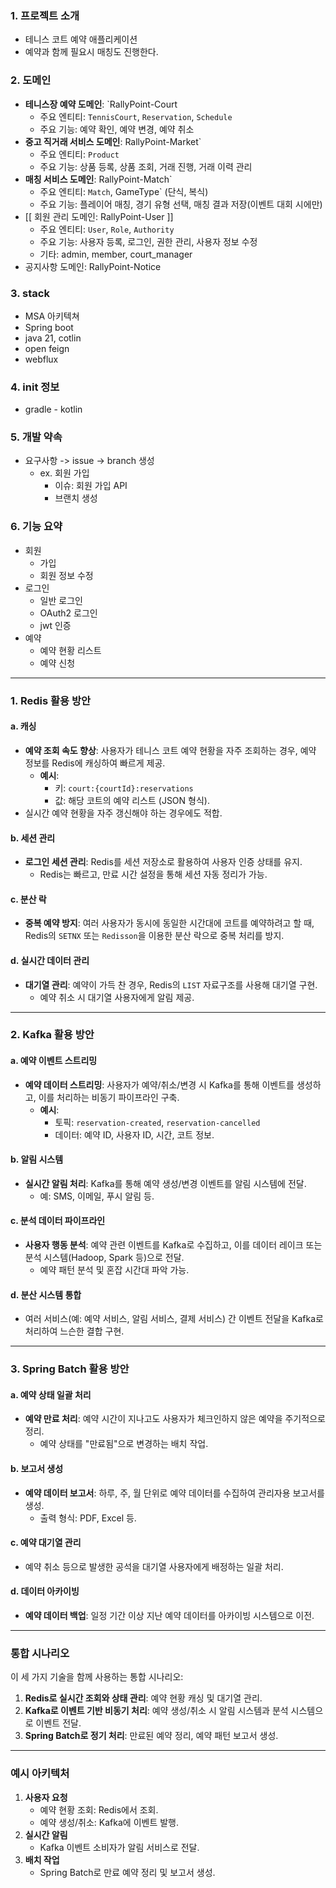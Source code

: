 ### 1.  프로젝트 소개
- 테니스 코트 예약 애플리케이션
- 예약과 함께 필요시 매칭도 진행한다. 

### 2. 도메인

- **테니스장 예약 도메인**: `RallyPoint-Court
	- 주요 엔티티: `TennisCourt`, `Reservation`, `Schedule`
	- 주요 기능: 예약 확인, 예약 변경, 예약 취소
- **중고 직거래 서비스 도메인**: RallyPoint-Market`
	- 주요 엔티티: `Product`
	- 주요 기능: 상품 등록, 상품 조회, 거래 진행, 거래 이력 관리
- **매칭 서비스 도메인**: RallyPoint-Match`
	- 주요 엔티티: `Match`, GameType` (단식, 복식)
	- 주요 기능: 플레이어 매칭, 경기 유형 선택, 매칭 결과 저장(이벤트 대회 시에만)
- [[ 회원 관리 도메인: RallyPoint-User ]]
	- 주요 엔티티: `User`, `Role`, `Authority`
	- 주요 기능: 사용자 등록, 로그인, 권한 관리, 사용자 정보 수정
	- 기타: admin, member, court_manager
- 공지사항 도메인: RallyPoint-Notice

### 3. stack
- MSA 아키텍쳐 
- Spring boot
- java 21, cotlin
- open feign
- webflux

### 4. init 정보
- gradle - kotlin

### 5. 개발 약속
- 요구사항 -> issue -> branch 생성
	- ex. 회원 가입
		- 이슈: 회원 가입 API
		- 브랜치 생성

### 6. 기능 요약
- 회원
	- 가입
	- 회원 정보 수정
- 로그인
	- 일반 로그인
	- OAuth2 로그인
	- jwt 인증
- 예약
	- 예약 현황 리스트
	- 예약 신청

---

### **1. Redis 활용 방안**

#### **a. 캐싱**

- **예약 조회 속도 향상**: 사용자가 테니스 코트 예약 현황을 자주 조회하는 경우, 예약 정보를 Redis에 캐싱하여 빠르게 제공.
    - **예시**:
        - 키: `court:{courtId}:reservations`
        - 값: 해당 코트의 예약 리스트 (JSON 형식).
- 실시간 예약 현황을 자주 갱신해야 하는 경우에도 적합.

#### **b. 세션 관리**

- **로그인 세션 관리**: Redis를 세션 저장소로 활용하여 사용자 인증 상태를 유지.
    - Redis는 빠르고, 만료 시간 설정을 통해 세션 자동 정리가 가능.

#### **c. 분산 락**

- **중복 예약 방지**: 여러 사용자가 동시에 동일한 시간대에 코트를 예약하려고 할 때, Redis의 `SETNX` 또는 `Redisson`을 이용한 분산 락으로 중복 처리를 방지.

#### **d. 실시간 데이터 관리**

- **대기열 관리**: 예약이 가득 찬 경우, Redis의 `LIST` 자료구조를 사용해 대기열 구현.
    - 예약 취소 시 대기열 사용자에게 알림 제공.

---

### **2. Kafka 활용 방안**

#### **a. 예약 이벤트 스트리밍**

- **예약 데이터 스트리밍**: 사용자가 예약/취소/변경 시 Kafka를 통해 이벤트를 생성하고, 이를 처리하는 비동기 파이프라인 구축.
    - **예시**:
        - 토픽: `reservation-created`, `reservation-cancelled`
        - 데이터: 예약 ID, 사용자 ID, 시간, 코트 정보.

#### **b. 알림 시스템**

- **실시간 알림 처리**: Kafka를 통해 예약 생성/변경 이벤트를 알림 시스템에 전달.
    - 예: SMS, 이메일, 푸시 알림 등.

#### **c. 분석 데이터 파이프라인**

- **사용자 행동 분석**: 예약 관련 이벤트를 Kafka로 수집하고, 이를 데이터 레이크 또는 분석 시스템(Hadoop, Spark 등)으로 전달.
    - 예약 패턴 분석 및 혼잡 시간대 파악 가능.

#### **d. 분산 시스템 통합**

- 여러 서비스(예: 예약 서비스, 알림 서비스, 결제 서비스) 간 이벤트 전달을 Kafka로 처리하여 느슨한 결합 구현.

---

### **3. Spring Batch 활용 방안**

#### **a. 예약 상태 일괄 처리**

- **예약 만료 처리**: 예약 시간이 지나고도 사용자가 체크인하지 않은 예약을 주기적으로 정리.
    - 예약 상태를 "만료됨"으로 변경하는 배치 작업.

#### **b. 보고서 생성**

- **예약 데이터 보고서**: 하루, 주, 월 단위로 예약 데이터를 수집하여 관리자용 보고서를 생성.
    - 출력 형식: PDF, Excel 등.

#### **c. 예약 대기열 관리**

- 예약 취소 등으로 발생한 공석을 대기열 사용자에게 배정하는 일괄 처리.

#### **d. 데이터 아카이빙**

- **예약 데이터 백업**: 일정 기간 이상 지난 예약 데이터를 아카이빙 시스템으로 이전.

---

### **통합 시나리오**

이 세 가지 기술을 함께 사용하는 통합 시나리오:

1. **Redis로 실시간 조회와 상태 관리**: 예약 현황 캐싱 및 대기열 관리.
2. **Kafka로 이벤트 기반 비동기 처리**: 예약 생성/취소 시 알림 시스템과 분석 시스템으로 이벤트 전달.
3. **Spring Batch로 정기 처리**: 만료된 예약 정리, 예약 패턴 보고서 생성.

---

### **예시 아키텍처**

1. **사용자 요청**
    - 예약 현황 조회: Redis에서 조회.
    - 예약 생성/취소: Kafka에 이벤트 발행.
2. **실시간 알림**
    - Kafka 이벤트 소비자가 알림 서비스로 전달.
3. **배치 작업**
    - Spring Batch로 만료 예약 정리 및 보고서 생성.